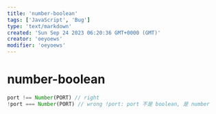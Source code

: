 ```yaml
---
title: 'number-boolean'
tags: ['JavaScript', 'Bug']
type: 'text/markdown'
created: 'Sun Sep 24 2023 06:20:36 GMT+0000 (GMT)'
creator: 'oeyoews'
modifier: 'oeyoews'
---
```


# number-boolean

```js
port !== Number(PORT) // right
!port === Number(PORT) // wrong !port: port 不是 boolean, 是 number
```
